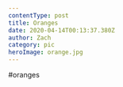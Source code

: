 ```yaml
---
contentType: post
title: Oranges
date: 2020-04-14T00:13:37.380Z
author: Zach
category: pic
heroImage: orange.jpg
---
```

#oranges